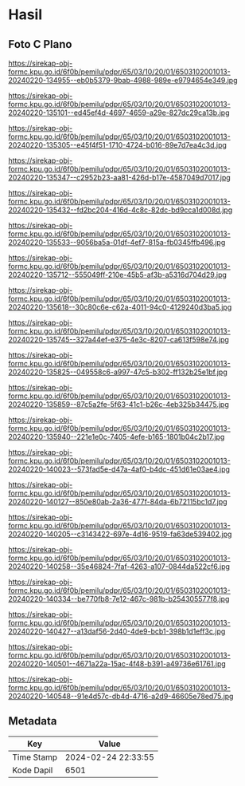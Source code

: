 # Hasil

## Foto C Plano

https://sirekap-obj-formc.kpu.go.id/6f0b/pemilu/pdpr/65/03/10/20/01/6503102001013-20240220-134955--eb0b5379-9bab-4988-989e-e9794654e349.jpg

https://sirekap-obj-formc.kpu.go.id/6f0b/pemilu/pdpr/65/03/10/20/01/6503102001013-20240220-135101--ed45ef4d-4697-4659-a29e-827dc29ca13b.jpg

https://sirekap-obj-formc.kpu.go.id/6f0b/pemilu/pdpr/65/03/10/20/01/6503102001013-20240220-135305--e45f4f51-1710-4724-b016-89e7d7ea4c3d.jpg

https://sirekap-obj-formc.kpu.go.id/6f0b/pemilu/pdpr/65/03/10/20/01/6503102001013-20240220-135347--c2952b23-aa81-426d-b17e-4587049d7017.jpg

https://sirekap-obj-formc.kpu.go.id/6f0b/pemilu/pdpr/65/03/10/20/01/6503102001013-20240220-135432--fd2bc204-416d-4c8c-82dc-bd9cca1d008d.jpg

https://sirekap-obj-formc.kpu.go.id/6f0b/pemilu/pdpr/65/03/10/20/01/6503102001013-20240220-135533--9056ba5a-01df-4ef7-815a-fb0345ffb496.jpg

https://sirekap-obj-formc.kpu.go.id/6f0b/pemilu/pdpr/65/03/10/20/01/6503102001013-20240220-135712--555049ff-210e-45b5-af3b-a5316d704d29.jpg

https://sirekap-obj-formc.kpu.go.id/6f0b/pemilu/pdpr/65/03/10/20/01/6503102001013-20240220-135618--30c80c6e-c62a-4011-94c0-4129240d3ba5.jpg

https://sirekap-obj-formc.kpu.go.id/6f0b/pemilu/pdpr/65/03/10/20/01/6503102001013-20240220-135745--327a44ef-e375-4e3c-8207-ca613f598e74.jpg

https://sirekap-obj-formc.kpu.go.id/6f0b/pemilu/pdpr/65/03/10/20/01/6503102001013-20240220-135825--049558c6-a997-47c5-b302-ff132b25e1bf.jpg

https://sirekap-obj-formc.kpu.go.id/6f0b/pemilu/pdpr/65/03/10/20/01/6503102001013-20240220-135859--87c5a2fe-5f63-41c1-b26c-4eb325b34475.jpg

https://sirekap-obj-formc.kpu.go.id/6f0b/pemilu/pdpr/65/03/10/20/01/6503102001013-20240220-135940--221e1e0c-7405-4efe-b165-1801b04c2b17.jpg

https://sirekap-obj-formc.kpu.go.id/6f0b/pemilu/pdpr/65/03/10/20/01/6503102001013-20240220-140023--573fad5e-d47a-4af0-b4dc-451d61e03ae4.jpg

https://sirekap-obj-formc.kpu.go.id/6f0b/pemilu/pdpr/65/03/10/20/01/6503102001013-20240220-140127--850e80ab-2a36-477f-84da-6b72115bc1d7.jpg

https://sirekap-obj-formc.kpu.go.id/6f0b/pemilu/pdpr/65/03/10/20/01/6503102001013-20240220-140205--c3143422-697e-4d16-9519-fa63de539402.jpg

https://sirekap-obj-formc.kpu.go.id/6f0b/pemilu/pdpr/65/03/10/20/01/6503102001013-20240220-140258--35e46824-7faf-4263-a107-0844da522cf6.jpg

https://sirekap-obj-formc.kpu.go.id/6f0b/pemilu/pdpr/65/03/10/20/01/6503102001013-20240220-140334--be770fb8-7e12-467c-981b-b254305577f8.jpg

https://sirekap-obj-formc.kpu.go.id/6f0b/pemilu/pdpr/65/03/10/20/01/6503102001013-20240220-140427--a13daf56-2d40-4de9-bcb1-398b1d1eff3c.jpg

https://sirekap-obj-formc.kpu.go.id/6f0b/pemilu/pdpr/65/03/10/20/01/6503102001013-20240220-140501--4671a22a-15ac-4f48-b391-a49736e61761.jpg

https://sirekap-obj-formc.kpu.go.id/6f0b/pemilu/pdpr/65/03/10/20/01/6503102001013-20240220-140548--91e4d57c-db4d-4716-a2d9-46605e78ed75.jpg


## Metadata

| Key        | Value               |
| ---------- | ------------------- |
| Time Stamp | 2024-02-24 22:33:55 |
| Kode Dapil | 6501                |



